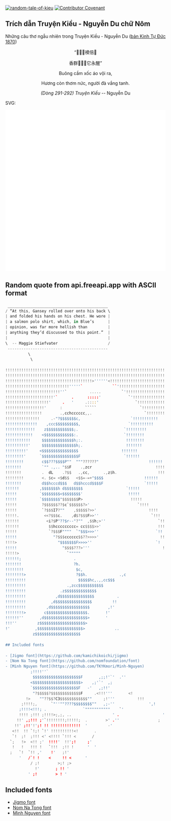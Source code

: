 [![random-tale-of-kieu](https://github.com/huuquyet/random-tale-of-kieu/actions/workflows/random-tale-of-kieu.yml/badge.svg)](https://github.com/huuquyet/random-tale-of-kieu/actions/workflows/random-tale-of-kieu.yml)
[![Contributor Covenant](https://img.shields.io/badge/Contributor%20Covenant-2.1-4baaaa.svg)](.github/CODE_OF_CONDUCT.md "Contributor Covenant 2.1")

## Trích dẫn Truyện Kiều - Nguyễn Du chữ Nôm

Những câu thơ ngẫu nhiên trong Truyện Kiều - Nguyễn Du ([bản Kinh Tự Đức 1870](https://vi.wikisource.org/wiki/Truy%E1%BB%87n_Ki%E1%BB%81u_(b%E1%BA%A3n_Kinh_T%E1%BB%B1_%C4%90%E1%BB%A9c_1870)))

<div align="center">
<!-- START_KIEU -->
      <p class="nom">“𢭾琹󰡻襖倍𠚢</p>
      <p class="nom">香群𦹳𠽋𠊚它永醒”</p>
      <p class="quocngu">Buông cầm xốc áo vội ra,</p>
      <p class="quocngu">Hương còn thơm nức, người đà vắng tanh.</p>
      <p class="author"><i>(Dòng 291-292) Truyện Kiều</i> -- Nguyễn Du</p>
<!-- END_KIEU -->
</div>

SVG:

<div align="center">
  <img src="./assets/random-kieu.svg" alt="The Tale of Kieu - Nguyen Du">
</div>

## Random quote from api.freeapi.app with ASCII format

<!-- START_QUOTE -->
```rust
 ____________________________________________
/ “At this, Gansey rolled over onto his back \
| and folded his hands on his chest. He wore |
| a salmon polo shirt, which, in Blue’s      |
| opinion, was far more hellish than         |
| anything they’d discussed to this point.”  |
|                                            |
\  -- Maggie Stiefvater                      /
 --------------------------------------------
          \
           \

!!!!!!!!!!!!!!!!!!!!!!!!!!!!!!!!!!!!!!!!!!!!!!!!!!!!!!!!!!!!!!!!!!!!!!!!!!
!!!!!!!!!!!!!!!!!!!!!!!!!!!!!!!!!!!!!!!!!!!!!!!!!!!!!!!!!!!!!!!!!!!!!!!!!!
!!!!!!!!!!!!!!!!!!!!!!!!!!!!!!!!!!!!!!>''''''<!!!!!!!!!!!!!!!!!!!!!!!!!!!!
!!!!!!!!!!!!!!!!!!!!!!!!!!!!'''''`             ``'!!!!!!!!!!!!!!!!!!!!!!!!
!!!!!!!!!!!!!!!!!!!!!!!!''`          .....         `'!!!!!!!!!!!!!!!!!!!!!
!!!!!!!!!!!!!!!!!!!!!'`      .      :::::'            `'!!!!!!!!!!!!!!!!!!
!!!!!!!!!!!!!!!!!!!'     .   '     .::::'                `!!!!!!!!!!!!!!!!
!!!!!!!!!!!!!!!!!'      :          `````                   `!!!!!!!!!!!!!!
!!!!!!!!!!!!!!!!        .,cchcccccc,,.                       `!!!!!!!!!!!!
!!!!!!!!!!!!!!!     .-"?$$$$$$$c,                      `!!!!!!!!!!!
!!!!!!!!!!!!!!    ,ccc$$$$$$$$$$,                     `!!!!!!!!!!
!!!!!!!!!!!!!    z$$$$$$$$$$$$;.                    `!!!!!!!!!
!!!!!!!!!!!!    <$$$$$$$$$$$$$:.                    `!!!!!!!!
!!!!!!!!!!!     $$$$$$$$$$$$$$h;:.                   !!!!!!!!
!!!!!!!!!!'     $$$$$$$$$$$$$$$h;.                   !!!!!!!
!!!!!!!!!'     <$$$$$$$$$$$$$$$$                   !!!!!!!
!!!!!!!!'      `$$$$$$$$$$$$$$$$F                   `!!!!!!
!!!!!!!!        c$$???$$$$P""  """??????"                      !!!!!!
!!!!!!!         `"" .,.. "$$F    .,zcr                            !!!!!!
!!!!!!!         .  dL    .?$$   .,cc,      .,z$h.                  !!!!!!
!!!!!!!!        <. $c= <$d$$   <$$=-=+"$$$$                  !!!!!!
!!!!!!!         d$$hcccd$$$   d$$hcccd$$$$F                  `!!!!!
!!!!!!         ,$$$$$$$h d$$$$$$$$                   `!!!!!
!!!!!          `$$$$$$$$<$$$$$$$$'                    !!!!!
!!!!!          `$$$$$$$$"$$$$$$$P>                     !!!!!
!!!!!           ?$$$$$$??$c`$$$$$$?>'                     `!!!!
!!!!!           `?$$$I7?""    ,$$$$$?>>'                       !!!!
!!!!!.           <<?$$$c.    ,d$?$$$F>>''                       `!!!
!!!!!!            <i?$P"??$r--"?""  ,$$h;>''                       `!!!
!!!!!!             $$hccccccccc= cc$$$$>>'                         !!!
!!!!!              `?$$$F""""  `"$$$>>>''                         `!!
!!!!!                "?$$$cccccc$$??>>>>'                           !!
!!!!>                  "$$$$$$$F>>>>''                            `!
!!!!!                    "$$$$???>'''                                !
!!!!!>                     `"""""                                        `
!!!!!!;                       .                                          `
!!!!!!!                       ?h.
!!!!!!!!                       $c,
!!!!!!!!>                      ?$$h.              .,c
!!!!!!!!!                       $$$$$hc,.,,cc$$$
!!!!!!!!!                  .,zcc$$$$$$$$$$$
!!!!!!!!!               .z$$$$$$$$$$$$$$
!!!!!!!!!             ,d$$$$$$$$$$$$$$$          .
!!!!!!!!!           ,d$$$$$$$$$$$$$$$$         !!
!!!!!!!!!         ,d$$$$$$$$$$$$$$$$$        ,!'
!!!!!!!!>        c$$$$$$$$$$$$$$$$$$.       !'
!!!!!!''       ,d$$$$$$$$$$$$$$$$$$$>       '
!!!''         z$$$$$$$$$$$$$$$$$$$$>
!'           ,$$$$$$$$$$$$$$$$$$$$>             ..
            z$$$$$$$$$$$$$$$$$$$$

## Included fonts

- [Jigmo font](https://github.com/kamichikoichi/jigmo)
- [Nom Na Tong font](https://github.com/nomfoundation/font)
- [Minh Nguyen font](https://github.com/TKYKmori/Minh-Nguyen)
           ;!!!!''`
            $$$$$$$$$$$$$$$$$$$$$F       ,;;!'`'  .''
           <$$$$$$$$$$$$$$$$$$$$$>    ,;'`'  ,;
           `$$$$$$$$$$$$$$$$$$$$F   -'   ,;!!'
            "?$$$$$?$$$$$$$$$$$$$F     .<!!!'''       <!
         !>    ""??$$?C3$$$$$$$$$$$$""     ;!'''          !!!
       ;!!!!;,      `"''""????$$$$$$$$""   ,;-''               ',!
      ;!!!!<!!!; .                `"""""""""""    `'                  ' '
      !!!! ;!!! ;!!!!>;,;, ..                  ' .                   '  '
     !!' ,;!!! ;'`!!!!!!!!;!!!!!;  .        >' .''                 ;
    !!' ;!!'!';! !! !!!!!!!!!!!!!  '         -'
   <!!  !! `!;! `!' !!!!!!!!!!<!       .
   `!  ;!  ;!!! <' <!!!! `!!! <       /
  `;   !>  <!! ;'  !!!!'  !!';!     ;'
   !   !   !!! !   `!!!  ;!! !      '  '
  ;   `!  `!! ,'    !'   ;!'
      '   /`! !    <     !! <      '
           / ;!        >;! ;>
             !'       ; !! '
          ' ;!        > ! '

```
<!-- END_QUOTE -->

## Included fonts

- [Jigmo font](https://github.com/kamichikoichi/jigmo)
- [Nom Na Tong font](https://github.com/nomfoundation/font)
- [Minh Nguyen font](https://github.com/TKYKmori/Minh-Nguyen)
